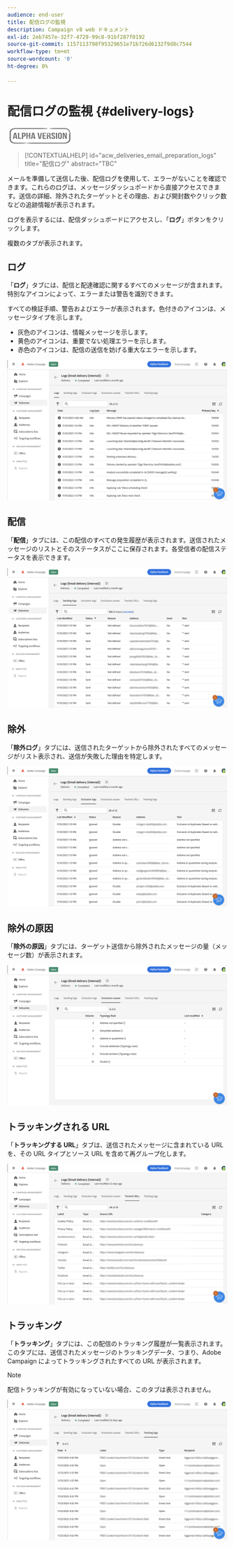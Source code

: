 ```yaml
---
audience: end-user
title: 配信ログの監視
description: Campaign v8 web ドキュメント
exl-id: 2eb7457e-32f7-4729-99c8-91bf287f0192
source-git-commit: 1157113798f95329651e71b726d6132f9d8c7544
workflow-type: tm+mt
source-wordcount: '0'
ht-degree: 0%

---
```


# 配信ログの監視 {#delivery-logs}

![](../assets/do-not-localize/badge.png)

>[!CONTEXTUALHELP]
>id="acw_deliveries_email_preparation_logs"
>title="配信ログ"
>abstract="TBC"

メールを準備して送信した後、配信ログを使用して、エラーがないことを確認できます。これらのログは、メッセージダッシュボードから直接アクセスできます。送信の詳細、除外されたターゲットとその理由、および開封数やクリック数などの追跡情報が表示されます。

ログを表示するには、配信ダッシュボードにアクセスし、「**ログ**」ボタンをクリックします。

複数のタブが表示されます。

## ログ

「**ログ**」タブには、配信と配達確認に関するすべてのメッセージが含まれます。特別なアイコンによって、エラーまたは警告を識別できます。

すべての検証手順、警告およびエラーが表示されます。色付きのアイコンは、メッセージタイプを示します。

* 灰色のアイコンは、情報メッセージを示します。
* 黄色のアイコンは、重要でない処理エラーを示します。
* 赤色のアイコンは、配信の送信を妨げる重大なエラーを示します。

![](assets/logs.png)

## 配信

「**配信**」タブには、この配信のすべての発生履歴が表示されます。送信されたメッセージのリストとそのステータスがここに保存されます。各受信者の配信ステータスを表示できます。

![](assets/logs2.png)

## 除外

「**除外ログ**」タブには、送信されたターゲットから除外されたすべてのメッセージがリスト表示され、送信が失敗した理由を特定します。

![](assets/logs3.png)

## 除外の原因

「**除外の原因**」タブには、ターゲット送信から除外されたメッセージの量（メッセージ数）が表示されます。

![](assets/logs4.png)

## トラッキングされる URL

「**トラッキングする URL**」タブは、送信されたメッセージに含まれている URL を、その URL タイプとソース URL を含めて再グループ化します。

![](assets/logs5.png)

## トラッキング

「**トラッキング**」タブには、この配信のトラッキング履歴が一覧表示されます。このタブには、送信されたメッセージのトラッキングデータ、つまり、Adobe Campaign によってトラッキングされたすべての URL が表示されます。

>[!NOTE]
>
>配信トラッキングが有効になっていない場合、このタブは表示されません。

![](assets/logs6.png)
